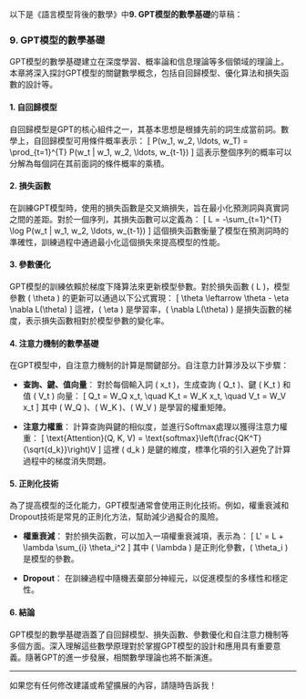 以下是《語言模型背後的數學》中**9. GPT模型的數學基礎**的草稿：

### 9. GPT模型的數學基礎

GPT模型的數學基礎建立在深度學習、概率論和信息理論等多個領域的理論上。本章將深入探討GPT模型的關鍵數學概念，包括自回歸模型、優化算法和損失函數的設計等。

#### 1. 自回歸模型

自回歸模型是GPT的核心組件之一，其基本思想是根據先前的詞生成當前詞。數學上，自回歸模型可用條件概率表示：
\[
P(w_1, w_2, \ldots, w_T) = \prod_{t=1}^{T} P(w_t | w_1, w_2, \ldots, w_{t-1})
\]
這表示整個序列的概率可以分解為每個詞在其前面詞的條件概率的乘積。

#### 2. 損失函數

在訓練GPT模型時，使用的損失函數是交叉熵損失，旨在最小化預測詞與真實詞之間的差距。對於一個序列，其損失函數可以定義為：
\[
L = -\sum_{t=1}^{T} \log P(w_t | w_1, w_2, \ldots, w_{t-1})
\]
這個損失函數衡量了模型在預測詞時的準確性，訓練過程中通過最小化這個損失來提高模型的性能。

#### 3. 參數優化

GPT模型的訓練依賴於梯度下降算法來更新模型參數。對於損失函數 \( L \)，模型參數 \( \theta \) 的更新可以通過以下公式實現：
\[
\theta \leftarrow \theta - \eta \nabla L(\theta)
\]
這裡，\( \eta \) 是學習率，\( \nabla L(\theta) \) 是損失函數的梯度，表示損失函數相對於模型參數的變化率。

#### 4. 注意力機制的數學基礎

在GPT模型中，自注意力機制的計算是關鍵部分。自注意力計算涉及以下步驟：

- **查詢、鍵、值向量**：
  對於每個輸入詞 \( x_t \)，生成查詢 \( Q_t \)、鍵 \( K_t \) 和值 \( V_t \) 向量：
  \[
  Q_t = W_Q x_t, \quad K_t = W_K x_t, \quad V_t = W_V x_t
  \]
  其中 \( W_Q \)、\( W_K \)、\( W_V \) 是學習的權重矩陣。

- **注意力權重**：
  計算查詢與鍵的相似度，並進行Softmax處理以獲得注意力權重：
  \[
  \text{Attention}(Q, K, V) = \text{softmax}\left(\frac{QK^T}{\sqrt{d_k}}\right)V
  \]
  這裡 \( d_k \) 是鍵的維度，標準化項的引入避免了計算過程中的梯度消失問題。

#### 5. 正則化技術

為了提高模型的泛化能力，GPT模型通常會使用正則化技術。例如，權重衰減和Dropout技術是常見的正則化方法，幫助減少過擬合的風險。

- **權重衰減**：
  對於損失函數，可以加入一項權重衰減項，表示為：
  \[
  L' = L + \lambda \sum_{i} \theta_i^2
  \]
  其中 \( \lambda \) 是正則化參數，\( \theta_i \) 是模型的參數。

- **Dropout**：
  在訓練過程中隨機丟棄部分神經元，以促進模型的多樣性和穩定性。

#### 6. 結論

GPT模型的數學基礎涵蓋了自回歸模型、損失函數、參數優化和自注意力機制等多個方面。深入理解這些數學原理對於掌握GPT模型的設計和應用具有重要意義。隨著GPT的進一步發展，相關數學理論也將不斷演進。

---

如果您有任何修改建議或希望擴展的內容，請隨時告訴我！